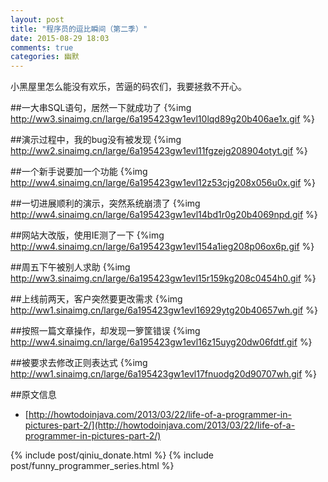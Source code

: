 ```yaml
---
layout: post
title: "程序员的逗比瞬间（第二季）"
date: 2015-08-29 18:03
comments: true
categories: 幽默
---
```


小黑屋里怎么能没有欢乐，苦逼的码农们，我要拯救不开心。
<!--more-->
##一大串SQL语句，居然一下就成功了
{%img http://ww3.sinaimg.cn/large/6a195423gw1evl10lqd89g20b406ae1x.gif %}

##演示过程中，我的bug没有被发现
{%img http://ww2.sinaimg.cn/large/6a195423gw1evl11fgzejg208904otyt.gif %}

##一个新手说要加一个功能
{%img http://ww4.sinaimg.cn/large/6a195423gw1evl12z53cjg208x056u0x.gif %}

##一切进展顺利的演示，突然系统崩溃了
{%img http://ww4.sinaimg.cn/large/6a195423gw1evl14bd1r0g20b4069npd.gif %}

##网站大改版，使用IE测了一下
{%img http://ww4.sinaimg.cn/large/6a195423gw1evl154a1ieg208p06ox6p.gif %}

##周五下午被别人求助
{%img http://ww3.sinaimg.cn/large/6a195423gw1evl15r159kg208c0454h0.gif %}

##上线前两天，客户突然要更改需求
{%img http://ww1.sinaimg.cn/large/6a195423gw1evl16929ytg20b40657wh.gif %}

##按照一篇文章操作，却发现一箩筐错误
{%img http://ww4.sinaimg.cn/large/6a195423gw1evl16z15uyg20dw06fdtf.gif %}

##被要求去修改正则表达式
{%img http://ww1.sinaimg.cn/large/6a195423gw1evl17fnuodg20d90707wh.gif %}


##原文信息
  * [http://howtodoinjava.com/2013/03/22/life-of-a-programmer-in-pictures-part-2/](http://howtodoinjava.com/2013/03/22/life-of-a-programmer-in-pictures-part-2/)

{% include post/qiniu_donate.html %}
{% include post/funny_programmer_series.html %}
